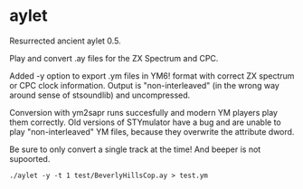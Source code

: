 # aylet

Resurrected ancient aylet 0.5. 

Play and convert .ay files for the ZX Spectrum and CPC.

Added -y option to export .ym files in YM6! format with correct ZX spectrum
or CPC clock information. Output is "non-interleaved" (in the wrong way around sense of stsoundlib) and uncompressed.  

Conversion with ym2sapr runs succesfully and modern YM players play them
correctly. Old versions of STYmulator have a bug and are unable to play
"non-interleaved" YM files, because they overwrite the attribute dword.  

Be sure to only convert a single track at the time! And beeper is not supoorted.

```
./aylet -y -t 1 test/BeverlyHillsCop.ay > test.ym
```

